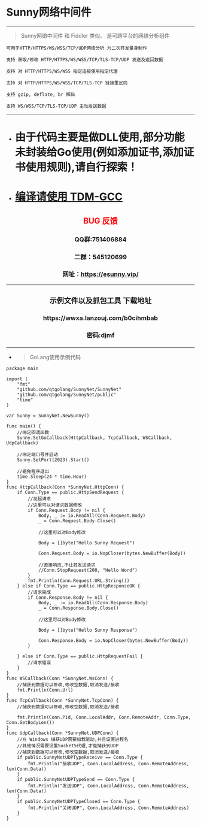 # Sunny网络中间件

---

> Sunny网络中间件 和 Fiddler 类似。 是可跨平台的网络分析组件
 ```log 
 可用于HTTP/HTTPS/WS/WSS/TCP/UDP网络分析 为二次开发量身制作
 
 支持 获取/修改 HTTP/HTTPS/WS/WSS/TCP/TLS-TCP/UDP 发送及返回数据
 
 支持 对 HTTP/HTTPS/WS/WSS 指定连接使用指定代理
 
 支持 对 HTTP/HTTPS/WS/WSS/TCP/TLS-TCP 链接重定向
 
 支持 gzip, deflate, br 解码
 
 支持 WS/WSS/TCP/TLS-TCP/UDP 主动发送数据
```

---
* # 由于代码主要是做DLL使用,部分功能未封装给Go使用(例如添加证书,添加证书使用规则),请自行探索！
* # <a href="https://github.com/jmeubank/tdm-gcc/releases/download/v10.3.0-tdm64-2/tdm64-gcc-10.3.0-2.exe">编译请使用 TDM-GCC</a> 
<center><h2><a style="color: red;">BUG 反馈</a></center></h2></center>
<center><h3>QQ群:751406884</center></h3></center>
<center><h3>二群：545120699</center></h3></center>
<center><h3>网址：<a href="https://esunny.vip/">https://esunny.vip/</a></center></h3></center>

---

### <center><h3>示例文件以及抓包工具 下载地址 </center>
<div style="text-align: center;"><h3>https://wwxa.lanzouj.com/b0cihmbab</h3></div>
<div style="text-align: center;"><h3>密码:djmf</h3></div>
<div style="text-align: center;"><h3></h3></div>

---
- > GoLang使用示例代码

```golang
package main

import (
	"fmt"
	"github.com/qtgolang/SunnyNet/SunnyNet"
	"github.com/qtgolang/SunnyNet/public"
	"time"
)

var Sunny = SunnyNet.NewSunny()

func main() {
	//绑定回调函数
	Sunny.SetGoCallback(HttpCallback, TcpCallback, WSCallback, UdpCallback)

	//绑定端口号并启动
	Sunny.SetPort(2023).Start()

	//避免程序退出
	time.Sleep(24 * time.Hour)
}
func HttpCallback(Conn *SunnyNet.HttpConn) {
	if Conn.Type == public.HttpSendRequest {
		//发起请求
		//这里可以对请求数据修改
		if Conn.Request.Body != nil {
			Body, _ := io.ReadAll(Conn.Request.Body)
			_ = Conn.Request.Body.Close()

			//这里可以对Body修改

			Body = []byte("Hello Sunny Request")

			Conn.Request.Body = io.NopCloser(bytes.NewBuffer(Body))

			//直接响应,不让其发送请求
			//Conn.StopRequest(200, "Hello Word")
		}
		fmt.Println(Conn.Request.URL.String())
	} else if Conn.Type == public.HttpResponseOK {
		//请求完成
		if Conn.Response.Body != nil {
			Body, _ := io.ReadAll(Conn.Response.Body)
			_ = Conn.Response.Body.Close()

			//这里可以对Body修改

			Body = []byte("Hello Sunny Response")

			Conn.Response.Body = io.NopCloser(bytes.NewBuffer(Body))
		}

	} else if Conn.Type == public.HttpRequestFail {
		//请求错误
	}
}
func WSCallback(Conn *SunnyNet.WsConn) {
	//捕获到数据可以修改,修改空数据,取消发送/接收
	fmt.Println(Conn.Url)
}
func TcpCallback(Conn *SunnyNet.TcpConn) {
	//捕获到数据可以修改,修改空数据,取消发送/接收
	
	fmt.Println(Conn.Pid, Conn.LocalAddr, Conn.RemoteAddr, Conn.Type, Conn.GetBodyLen())
}
func UdpCallback(Conn *SunnyNet.UDPConn) {
	//在 Windows 捕获UDP需要加载驱动,并且设置进程名
	//其他情况需要设置Socket5代理,才能捕获到UDP
	//捕获到数据可以修改,修改空数据,取消发送/接收
	if public.SunnyNetUDPTypeReceive == Conn.Type {
		fmt.Println("接收UDP", Conn.LocalAddress, Conn.RemoteAddress, len(Conn.Data))
	}
	if public.SunnyNetUDPTypeSend == Conn.Type {
		fmt.Println("发送UDP", Conn.LocalAddress, Conn.RemoteAddress, len(Conn.Data))
	}
	if public.SunnyNetUDPTypeClosed == Conn.Type {
		fmt.Println("关闭UDP", Conn.LocalAddress, Conn.RemoteAddress)
	}
}
```